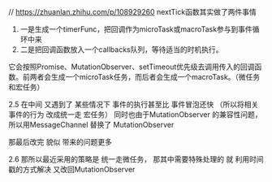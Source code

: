 // https://zhuanlan.zhihu.com/p/108929260
nextTick函数其实做了两件事情
1. 一是生成一个timerFunc，把回调作为microTask或macroTask参与到事件循环中来
2. 二是把回调函数放入一个callbacks队列，等待适当的时机执行。


它会按照Promise、MutationObserver、setTimeout优先级去调用传入的回调函数。前两者会生成一个microTask任务，而后者会生成一个macroTask。（微任务和宏任务）

2.5
在中间 又遇到了 某些情况下  事件的执行甚至比 事件冒泡还快 （所以将相关事件的行为 改成统一走 宏任务）
同时也由于MutationObserver 的兼容性问题， 所以用MessageChannel 替换了 MutationObserver


那最后改完 貌似 带来的问题更多

2.6
那所以最近采用的策略是 统一走微任务， 那其中需要特殊处理的 就 利用时间戳的方式解决
又改回MutationObserver


